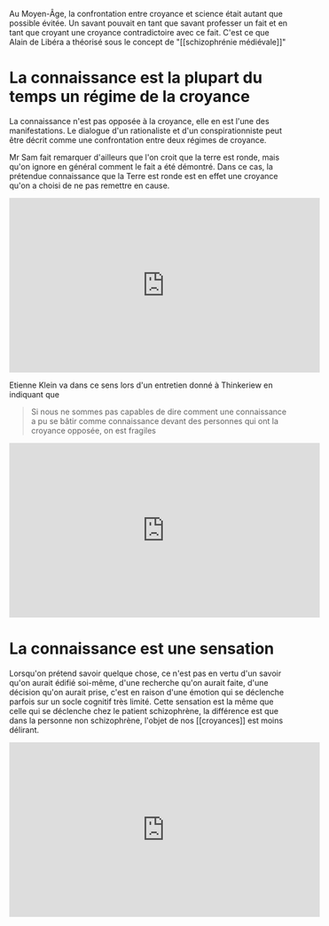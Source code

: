 Au Moyen-Âge, la confrontation entre croyance et science était autant que possible évitée. Un savant pouvait en tant que savant professer un fait et en tant que croyant une croyance contradictoire avec ce fait. C'est ce que Alain de Libéra a théorisé sous le concept de "[[schizophrénie médiévale]]"

# La connaissance est la plupart du temps un régime de la croyance

La connaissance n'est pas opposée à la croyance, elle en est l'une des manifestations. Le dialogue d'un rationaliste et d'un conspirationniste peut être décrit comme une confrontation entre deux régimes de croyance. 

Mr Sam fait remarquer d'ailleurs que l'on croit que la terre est ronde, mais qu'on ignore en général comment le fait a été démontré. Dans ce cas, la prétendue connaissance que la Terre est ronde est en effet une croyance qu'on a choisi de ne pas remettre en cause. 

<p>
	<iframe width="560" height="315" src="https://www.youtube.com/embed/f3RNHlgsGf8?start=1743" frameborder="0" allow="accelerometer; autoplay; clipboard-write; encrypted-media; gyroscope; picture-in-picture" allowfullscreen></iframe>
</p>

Etienne Klein va dans ce sens lors d'un entretien donné à Thinkeriew en indiquant que 

>Si nous ne sommes pas capables de dire comment une connaissance a pu se bâtir comme connaissance devant des personnes qui ont la croyance opposée, on est fragiles 

<iframe width="560" height="315" src="https://www.youtube.com/embed/KIwtT8cAAKI?start=825" title="YouTube video player" frameborder="0" allow="accelerometer; autoplay; clipboard-write; encrypted-media; gyroscope; picture-in-picture" allowfullscreen></iframe>

# La connaissance est une sensation

Lorsqu'on prétend savoir quelque chose, ce n'est pas en vertu d'un savoir qu'on aurait édifié soi-même, d'une recherche qu'on aurait faite, d'une décision qu'on aurait prise, c'est en raison d'une émotion qui se déclenche parfois sur un socle cognitif très limité. 
Cette sensation est la même que celle qui se déclenche chez le patient schizophrène, la différence est que dans la personne non schizophrène, l'objet de nos [[croyances]] est moins délirant.

<p>
	<iframe width="560" height="315" src="https://www.youtube.com/embed/zSRDgZCyEu0?start=181" frameborder="0" allow="accelerometer; autoplay; clipboard-write; encrypted-media; gyroscope; picture-in-picture" allowfullscreen></iframe>
</p>

